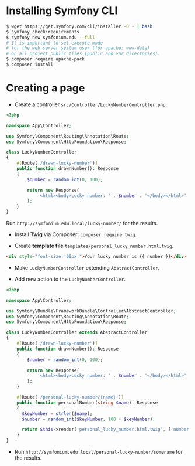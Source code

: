 # Installing Symfony CLI

```bash
$ wget https://get.symfony.com/cli/installer -O - | bash
$ symfony check:requirements
$ symfony new symfonium.edu --full
# It is important to set execute mode
# for the web server system user (for apache: www-data)
# on all project public files (public and var directories).
$ composer require apache-pack
$ composer install
```

# Creating a page

- Create a controller `src/Controller/LuckyNumberController.php`.

```php
<?php

namespace App\Controller;

use Symfony\Component\Routing\Annotation\Route;
use Symfony\Component\HttpFoundation\Response;

class LuckyNumberController
{
    #[Route('/drawn-lucky-number')]
    public function drawnNumber(): Response
    {
        $number = random_int(0, 100);

        return new Response(
            '<html><body>Lucky number: ' . $number . '</body></html>'
        );
    }
}

```

Run `http://symfonium.edu.local/lucky-number/` for the results.

- Install **Twig** via Composer: `composer require twig`.

- Create **template file** `templates/personal_lucky_number.html.twig`.

```html
<div style="font-size: 60px;">Your lucky number is {{ number }}</div>

```

- Make `LuckyNumberController` extending `AbstractController`.

- Add new action to the `LuckyNumberController`.

```php
<?php

namespace App\Controller;

use Symfony\Bundle\FrameworkBundle\Controller\AbstractController;
use Symfony\Component\Routing\Annotation\Route;
use Symfony\Component\HttpFoundation\Response;

class LuckyNumberController extends AbstractController
{
    #[Route('/drawn-lucky-number')]
    public function drawnNumber(): Response
    {
        $number = random_int(0, 100);

        return new Response(
            '<html><body>Lucky number: ' . $number . '</body></html>'
        );
    }

    #[Route('/personal-lucky-number/{name}')]
    public function personalNumber(string $name): Response
    {
      $keyNumber = strlen($name);
      $number = random_int($keyNumber, 100 + $keyNumber);

      return $this->render('personal_lucky_number.html.twig', ['number' => $number]);
    }
}

```

- Run `http://symfonium.edu.local/personal-lucky-number/somename` for the results.
